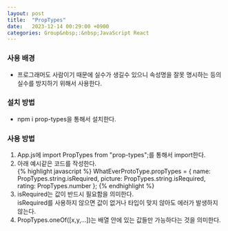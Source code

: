 ```yaml
---
layout: post
title:  "PropTypes"
date:   2023-12-14 00:29:00 +0900
categories: Group&nbsp;:&nbsp;JavaScript React
---
```


### 사용 배경

- 프로그래머도 사람이기 때문에 실수가 생길수 있으니 속성명을 잘못 명시하는 등의 실수를 방지하기 위해서 사용한다.

### 설치 방법

- npm i prop-types을 통해서 설치한다.

### 사용 방법


1. App.js에 import PropTypes from "prop-types";를 통해서 import한다.
2. 아래 예시같은 코드를 작성한다.  
{% highlight javascript %}
WhatEverProtoType.propTypes = {
    name: PropTypes.string.isRequired,
    picture: PropTypes.string.isRequired,
    rating: PropTypes.number
  };
{% endhighlight %}
3. isRequired는 값이 반드시 필요함을 의미한다.  
isRequired를 사용하지 않으면 값이 없거나 타입이 맞지 않아도 에러가 발생하지 않는다.
4. PropTypes.oneOf([x,y,...])는 배열 안에 있는 값들만 가능하다는 것을 의미한다.